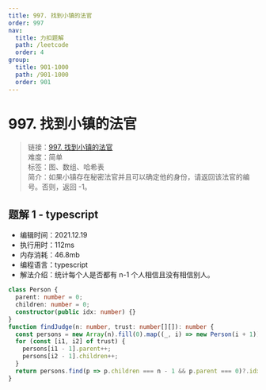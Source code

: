 ```yaml
---
title: 997. 找到小镇的法官
order: 997
nav:
  title: 力扣题解
  path: /leetcode
  order: 4
group:
  title: 901-1000
  path: /901-1000
  order: 901
---
```


# 997. 找到小镇的法官

> 链接：[997. 找到小镇的法官](https://leetcode-cn.com/problems/find-the-town-judge/)  
> 难度：简单  
> 标签：图、数组、哈希表  
> 简介：如果小镇存在秘密法官并且可以确定他的身份，请返回该法官的编号。否则，返回 -1。

## 题解 1 - typescript

- 编辑时间：2021.12.19
- 执行用时：112ms
- 内存消耗：46.8mb
- 编程语言：typescript
- 解法介绍：统计每个人是否都有 n-1 个人相信且没有相信别人。

```typescript
class Person {
  parent: number = 0;
  children: number = 0;
  constructor(public idx: number) {}
}
function findJudge(n: number, trust: number[][]): number {
  const persons = new Array(n).fill(0).map((_, i) => new Person(i + 1));
  for (const [i1, i2] of trust) {
    persons[i1 - 1].parent++;
    persons[i2 - 1].children++;
  }
  return persons.find(p => p.children === n - 1 && p.parent === 0)?.idx ?? -1;
}
```
